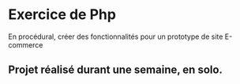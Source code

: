 # Exercice de Php

En procédural, créer des fonctionnalités pour un prototype de site E-commerce

## Projet réalisé durant une semaine, en solo.
